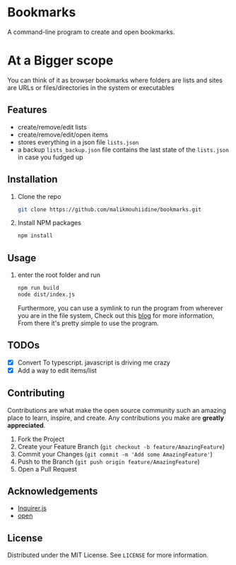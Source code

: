 # Bookmarks

A command-line program to create and open bookmarks.

# At a Bigger scope

You can think of it as browser bookmarks where folders are lists and sites are URLs or files/directories in the system or executables

## Features

- create/remove/edit lists
- create/remove/edit/open items
- stores everything in a json file `lists.json`
- a backup `lists_backup.json` file contains the last state of the `lists.json` in case you fudged up

## Installation

1. Clone the repo
   ```sh
   git clone https://github.com/malikmouhiidine/bookmarks.git
   ```
2. Install NPM packages
   ```sh
   npm install
   ```

## Usage

1. enter the root folder and run
   ```sh
   npm run build
   node dist/index.js
   ```
   Furthermore, you can use a symlink to run the program from wherever you are in the file system, Check out this [blog](https://dev.to/unorthodev/utilizing-symbolic-links-in-your-node-js-projects-17bo) for more information, From there it's pretty simple to use the program.

## TODOs

- [x] Convert To typescript. javascript is driving me crazy
- [x] Add a way to edit items/list

## Contributing

Contributions are what make the open source community such an amazing place to learn, inspire, and create. Any contributions you make are **greatly appreciated**.

1. Fork the Project
2. Create your Feature Branch (`git checkout -b feature/AmazingFeature`)
3. Commit your Changes (`git commit -m 'Add some AmazingFeature'`)
4. Push to the Branch (`git push origin feature/AmazingFeature`)
5. Open a Pull Request

## Acknowledgements

- [Inquirer.js](https://github.com/SBoudrias/Inquirer.js)
- [open](https://github.com/sindresorhus/open)

## License

Distributed under the MIT License. See `LICENSE` for more information.
